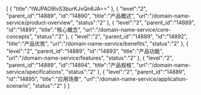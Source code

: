 [
	{
		"title":"tWJPAO9lvS3burKJvQn6JA=="
	},
	{
		"level":"2",
		"parent_id":"14889",
		"id":"14890",
		"title":"产品概述",
		"url":"/domain-name-service/product-overview",
		"status":"2"
	},
	{
		"level":"2",
		"parent_id":"14889",
		"id":"14891",
		"title":"核心概念",
		"url":"/domain-name-service/core-concepts",
		"status":"2"
	},
	{
		"level":"2",
		"parent_id":"14889",
		"id":"14892",
		"title":"产品优势",
		"url":"/domain-name-service/benefits",
		"status":"2"
	},
	{
		"level":"2",
		"parent_id":"14889",
		"id":"14893",
		"title":"产品功能",
		"url":"/domain-name-service/features",
		"status":"2"
	},
	{
		"level":"2",
		"parent_id":"14889",
		"id":"14894",
		"title":"产品规格",
		"url":"/domain-name-service/specifications",
		"status":"2"
	},
	{
		"level":"2",
		"parent_id":"14889",
		"id":"14895",
		"title":"应用场景",
		"url":"/domain-name-service/application-scenario",
		"status":"2"
	}
]